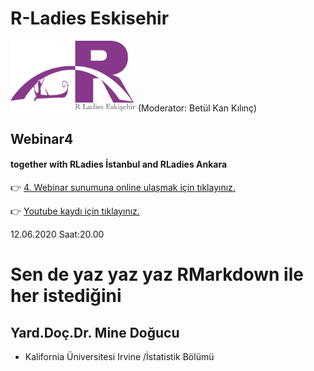 # R-Ladies Eskisehir 

<img src="https://github.com/bkanx/R-Ladies-EskisehR-Stickers/blob/master/Init.png" width="200"> (Moderator: Betül Kan Kılınç)

## Webinar4

#### together with RLadies İstanbul and RLadies Ankara

:point_right:   [4. Webinar sunumuna online ulaşmak için tıklayınız.](https://bkanx.github.io/RLadiesEskisehir-Webinar4/)

:point_right:  [Youtube kaydı için tıklayınız.](https://www.youtube.com/watch?v=ykmoy3AO_qI&t=356s)


12.06.2020 Saat:20.00

# Sen de yaz yaz yaz RMarkdown ile her istediğini

## Yard.Doç.Dr. Mine Doğucu

  
  - Kalifornia Üniversitesi Irvine /İstatistik Bölümü

